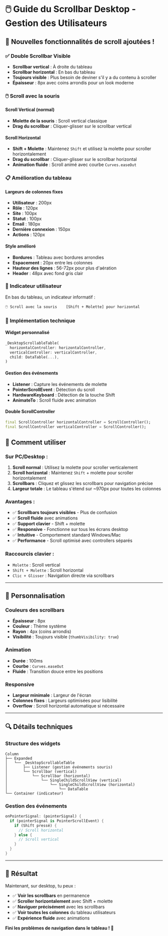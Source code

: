 # 🖱️ Guide du Scrollbar Desktop - Gestion des Utilisateurs

## 🎉 Nouvelles fonctionnalités de scroll ajoutées !

### ✅ **Double Scrollbar Visible**
- **Scrollbar vertical** : À droite du tableau
- **Scrollbar horizontal** : En bas du tableau
- **Toujours visible** : Plus besoin de deviner s'il y a du contenu à scroller
- **Épaisseur** : 8px avec coins arrondis pour un look moderne

### 🖱️ **Scroll avec la souris**

#### **Scroll Vertical (normal)**
- **Molette de la souris** : Scroll vertical classique
- **Drag du scrollbar** : Cliquer-glisser sur le scrollbar vertical

#### **Scroll Horizontal**
- **Shift + Molette** : Maintenez `Shift` et utilisez la molette pour scroller horizontalement
- **Drag du scrollbar** : Cliquer-glisser sur le scrollbar horizontal
- **Animation fluide** : Scroll animé avec courbe `Curves.easeOut`

### 📋 **Amélioration du tableau**

#### **Largeurs de colonnes fixes**
- **Utilisateur** : 200px
- **Rôle** : 120px  
- **Site** : 100px
- **Statut** : 100px
- **Email** : 180px
- **Dernière connexion** : 150px
- **Actions** : 120px

#### **Style amélioré**
- **Bordures** : Tableau avec bordures arrondies
- **Espacement** : 20px entre les colonnes
- **Hauteur des lignes** : 56-72px pour plus d'aération
- **Header** : 48px avec fond gris clair

### 🎯 **Indicateur utilisateur**

En bas du tableau, un indicateur informatif :
```
🖱️ Scroll avec la souris    [Shift + Molette] pour horizontal
```

### 🔧 **Implémentation technique**

#### **Widget personnalisé**
```dart
_DesktopScrollableTable(
  horizontalController: horizontalController,
  verticalController: verticalController,
  child: DataTable(...),
)
```

#### **Gestion des événements**
- **Listener** : Capture les événements de molette
- **PointerScrollEvent** : Détection du scroll
- **HardwareKeyboard** : Détection de la touche Shift
- **AnimateTo** : Scroll fluide avec animation

#### **Double ScrollController**
```dart
final ScrollController horizontalController = ScrollController();
final ScrollController verticalController = ScrollController();
```

## 🚀 **Comment utiliser**

### **Sur PC/Desktop :**
1. **Scroll normal** : Utilisez la molette pour scroller verticalement
2. **Scroll horizontal** : Maintenez `Shift` + molette pour scroller horizontalement
3. **Scrollbars** : Cliquez et glissez les scrollbars pour navigation précise
4. **Largeur totale** : Le tableau s'étend sur ~970px pour toutes les colonnes

### **Avantages :**
- ✅ **Scrollbars toujours visibles** - Plus de confusion
- ✅ **Scroll fluide** avec animations
- ✅ **Support clavier** - Shift + molette
- ✅ **Responsive** - Fonctionne sur tous les écrans desktop
- ✅ **Intuitive** - Comportement standard Windows/Mac
- ✅ **Performance** - Scroll optimisé avec controllers séparés

### **Raccourcis clavier :**
- `Molette` : Scroll vertical
- `Shift + Molette` : Scroll horizontal
- `Clic + Glisser` : Navigation directe via scrollbars

---

## 🎨 **Personnalisation**

### **Couleurs des scrollbars**
- **Épaisseur** : 8px
- **Couleur** : Thème système
- **Rayon** : 4px (coins arrondis)
- **Visibilité** : Toujours visible (`thumbVisibility: true`)

### **Animation**
- **Durée** : 100ms
- **Courbe** : `Curves.easeOut`
- **Fluide** : Transition douce entre les positions

### **Responsive**
- **Largeur minimale** : Largeur de l'écran
- **Colonnes fixes** : Largeurs optimisées pour lisibilité
- **Overflow** : Scroll horizontal automatique si nécessaire

---

## 🔍 **Détails techniques**

### **Structure des widgets**
```
Column
├── Expanded
│   └── _DesktopScrollableTable
│       ├── Listener (gestion événements souris)
│       └── Scrollbar (vertical)
│           └── Scrollbar (horizontal)
│               └── SingleChildScrollView (vertical)
│                   └── SingleChildScrollView (horizontal)
│                       └── DataTable
└── Container (indicateur)
```

### **Gestion des événements**
```dart
onPointerSignal: (pointerSignal) {
  if (pointerSignal is PointerScrollEvent) {
    if (Shift pressé) {
      // Scroll horizontal
    } else {
      // Scroll vertical
    }
  }
}
```

---

## 🎯 **Résultat**

Maintenant, sur desktop, tu peux :
- ✅ **Voir les scrollbars** en permanence
- ✅ **Scroller horizontalement** avec Shift + molette
- ✅ **Naviguer précisément** avec les scrollbars
- ✅ **Voir toutes les colonnes** du tableau utilisateurs
- ✅ **Expérience fluide** avec animations

**Fini les problèmes de navigation dans le tableau ! 🎉**

